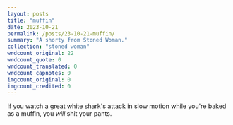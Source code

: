 ```yaml
---
layout: posts
title: "muffin"
date: 2023-10-21
permalink: /posts/23-10-21-muffin/
summary: "A shorty from Stoned Woman."
collection: "stoned woman"
wrdcount_original: 22
wrdcount_quote: 0
wrdcount_translated: 0
wrdcount_capnotes: 0
imgcount_original: 0
imgcount_credited: 0
---
```

If you watch a great white shark's attack in slow motion while you're baked as a muffin, you *will* shit your pants.
